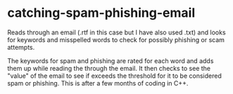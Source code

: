 # catching-spam-phishing-email
Reads through an email (.rtf in this case but I have also used .txt) and looks for keywords and misspelled words to check for possibly phishing or scam attempts.

The keywords for spam and phishing are rated for each word and adds them up while reading the through the email. It then checks to see the "value" of the email to see if exceeds the threshold for it to be considered spam or phishing. 
This is after a few months of coding in C++. 
